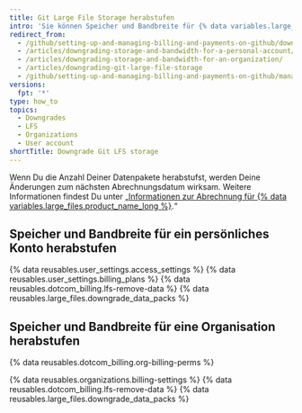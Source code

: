 ```yaml
---
title: Git Large File Storage herabstufen
intro: 'Sie können Speicher und Bandbreite für {% data variables.large_files.product_name_short %} in Stufen von je 50 GB pro Monat herabstufen.'
redirect_from:
  - /github/setting-up-and-managing-billing-and-payments-on-github/downgrading-git-large-file-storage
  - /articles/downgrading-storage-and-bandwidth-for-a-personal-account/
  - /articles/downgrading-storage-and-bandwidth-for-an-organization/
  - /articles/downgrading-git-large-file-storage
  - /github/setting-up-and-managing-billing-and-payments-on-github/managing-billing-for-git-large-file-storage/downgrading-git-large-file-storage
versions:
  fpt: '*'
type: how_to
topics:
  - Downgrades
  - LFS
  - Organizations
  - User account
shortTitle: Downgrade Git LFS storage
---
```


Wenn Du die Anzahl Deiner Datenpakete herabstufst, werden Deine Änderungen zum nächsten Abrechnungsdatum wirksam. Weitere Informationen findest Du unter „[Informationen zur Abrechnung für {% data variables.large_files.product_name_long %}](/articles/about-billing-for-git-large-file-storage).“

## Speicher und Bandbreite für ein persönliches Konto herabstufen

{% data reusables.user_settings.access_settings %}
{% data reusables.user_settings.billing_plans %}
{% data reusables.dotcom_billing.lfs-remove-data %}
{% data reusables.large_files.downgrade_data_packs %}

## Speicher und Bandbreite für eine Organisation herabstufen

{% data reusables.dotcom_billing.org-billing-perms %}

{% data reusables.organizations.billing-settings %}
{% data reusables.dotcom_billing.lfs-remove-data %}
{% data reusables.large_files.downgrade_data_packs %}
